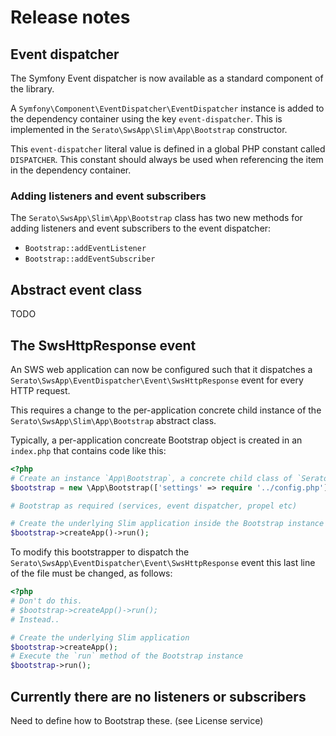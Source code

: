 # Release notes

## Event dispatcher

The Symfony Event dispatcher is now available as a standard component of the library.

A `Symfony\Component\EventDispatcher\EventDispatcher` instance is added to the dependency container using the key `event-dispatcher`.
This is implemented in the `Serato\SwsApp\Slim\App\Bootstrap` constructor.

This `event-dispatcher` literal value is defined in a global PHP constant called `DISPATCHER`. This constant
should always be used when referencing the item in the dependency container.

### Adding listeners and event subscribers

The `Serato\SwsApp\Slim\App\Bootstrap` class has two new methods for adding listeners and event subscribers to the event dispatcher:

- `Bootstrap::addEventListener`
- `Bootstrap::addEventSubscriber`

## Abstract event class

TODO

## The SwsHttpResponse event

An SWS web application can now be configured such that it dispatches a `Serato\SwsApp\EventDispatcher\Event\SwsHttpResponse` event for every HTTP request.

This requires a change to the per-application concrete child instance of the `Serato\SwsApp\Slim\App\Bootstrap` abstract class.

Typically, a per-application concreate Bootstrap object is created in an `index.php` that contains code like this:

```php
<?php
# Create an instance `App\Bootstrap`, a concrete child class of `Serato\SwsApp\Slim\App\Bootstrap`
$bootstrap = new \App\Bootstrap(['settings' => require '../config.php']);

# Bootstrap as required (services, event dispatcher, propel etc)

# Create the underlying Slim application inside the Bootstrap instance and run the Slim application
$bootstrap->createApp()->run();
```

To modify this bootstrapper to dispatch the `Serato\SwsApp\EventDispatcher\Event\SwsHttpResponse` event this last line of the file must be changed, as follows:

```php
<?php
# Don't do this.
# $bootstrap->createApp()->run();
# Instead..

# Create the underlying Slim application
$bootstrap->createApp();
# Execute the `run` method of the Bootstrap instance
$bootstrap->run();
```

## Currently there are no listeners or subscribers

Need to define how to Bootstrap these. (see License service)
